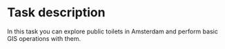 # Task description
In this task you can explore public toilets in Amsterdam and perform basic GIS operations with them.  
